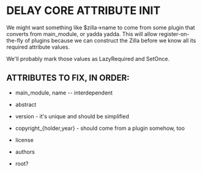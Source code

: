 
# DELAY CORE ATTRIBUTE INIT

We might want something like $zilla->name to come from some plugin that
converts from main_module, or yadda yadda.  This will allow
register-on-the-fly of plugins because we can construct the Zilla before we
know all its required attribute values.

We'll probably mark those values as LazyRequired and SetOnce.

## ATTRIBUTES TO FIX, IN ORDER:

* main_module, name -- interdependent

* abstract

* version - it's unique and should be simplified
* copyright_{holder,year} - should come from a plugin somehow, too
* license
* authors

* root?
